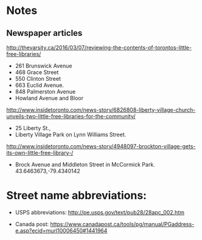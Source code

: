 # Notes


## Newspaper articles

http://thevarsity.ca/2016/03/07/reviewing-the-contents-of-torontos-little-free-libraries/




 - 261 Brunswick Avenue
 - 468 Grace Street
 - 550 Clinton Street
 - 663 Euclid Avenue.
 - 848 Palmerston Avenue
 - Howland Avenue and Bloor


http://www.insidetoronto.com/news-story/6826808-liberty-village-church-unveils-two-little-free-libraries-for-the-community/


 - 25 Liberty St.,
 - Liberty Village Park on Lynn Williams Street. 


http://www.insidetoronto.com/news-story/4948097-brockton-village-gets-its-own-little-free-library-/

- Brock Avenue and Middleton Street in McCormick Park.
43.6463673,-79.4340142



# Street name abbreviations:

 * USPS abbreviations:
    http://pe.usps.gov/text/pub28/28apc_002.htm


 * Canada post:
    https://www.canadapost.ca/tools/pg/manual/PGaddress-e.asp?ecid=murl10006450#1441964


